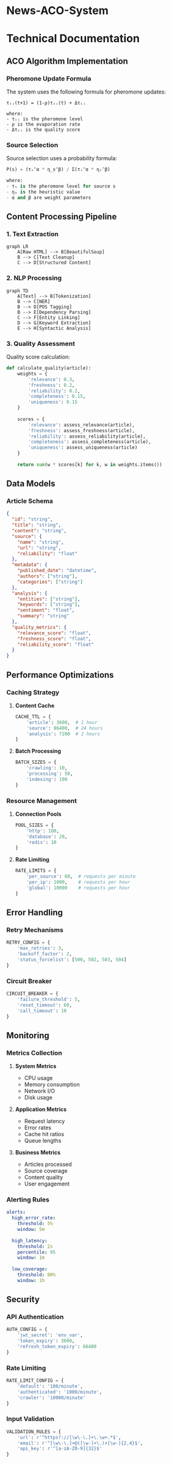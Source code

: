 # News-ACO-System 
# Technical Documentation

## ACO Algorithm Implementation

### Pheromone Update Formula

The system uses the following formula for pheromone updates:

```
τᵢⱼ(t+1) = (1-ρ)τᵢⱼ(t) + Δτᵢⱼ

where:
- τᵢⱼ is the pheromone level
- ρ is the evaporation rate
- Δτᵢⱼ is the quality score
```

### Source Selection

Source selection uses a probability formula:

```python
P(s) = (τₛ^α * η_s^β) / Σ(τᵢ^α * ηᵢ^β)

where:
- τₛ is the pheromone level for source s
- ηₛ is the heuristic value
- α and β are weight parameters
```

## Content Processing Pipeline

### 1. Text Extraction
```mermaid
graph LR
    A[Raw HTML] --> B[BeautifulSoup]
    B --> C[Text Cleanup]
    C --> D[Structured Content]
```

### 2. NLP Processing
```mermaid
graph TD
    A[Text] --> B[Tokenization]
    B --> C[NER]
    B --> D[POS Tagging]
    B --> E[Dependency Parsing]
    C --> F[Entity Linking]
    D --> G[Keyword Extraction]
    E --> H[Syntactic Analysis]
```

### 3. Quality Assessment

Quality score calculation:

```python
def calculate_quality(article):
    weights = {
        'relevance': 0.3,
        'freshness': 0.2,
        'reliability': 0.2,
        'completeness': 0.15,
        'uniqueness': 0.15
    }
    
    scores = {
        'relevance': assess_relevance(article),
        'freshness': assess_freshness(article),
        'reliability': assess_reliability(article),
        'completeness': assess_completeness(article),
        'uniqueness': assess_uniqueness(article)
    }
    
    return sum(w * scores[k] for k, w in weights.items())
```

## Data Models

### Article Schema
```json
{
  "id": "string",
  "title": "string",
  "content": "string",
  "source": {
    "name": "string",
    "url": "string",
    "reliability": "float"
  },
  "metadata": {
    "published_date": "datetime",
    "authors": ["string"],
    "categories": ["string"]
  },
  "analysis": {
    "entities": ["string"],
    "keywords": ["string"],
    "sentiment": "float",
    "summary": "string"
  },
  "quality_metrics": {
    "relevance_score": "float",
    "freshness_score": "float",
    "reliability_score": "float"
  }
}
```

## Performance Optimizations

### Caching Strategy
1. **Content Cache**
   ```python
   CACHE_TTL = {
       'article': 3600,  # 1 hour
       'source': 86400,  # 24 hours
       'analysis': 7200  # 2 hours
   }
   ```

2. **Batch Processing**
   ```python
   BATCH_SIZES = {
       'crawling': 10,
       'processing': 50,
       'indexing': 100
   }
   ```

### Resource Management
1. **Connection Pools**
   ```python
   POOL_SIZES = {
       'http': 100,
       'database': 20,
       'redis': 10
   }
   ```

2. **Rate Limiting**
   ```python
   RATE_LIMITS = {
       'per_source': 60,  # requests per minute
       'per_ip': 1000,    # requests per hour
       'global': 10000    # requests per hour
   }
   ```

## Error Handling

### Retry Mechanisms
```python
RETRY_CONFIG = {
    'max_retries': 3,
    'backoff_factor': 2,
    'status_forcelist': [500, 502, 503, 504]
}
```

### Circuit Breaker
```python
CIRCUIT_BREAKER = {
    'failure_threshold': 5,
    'reset_timeout': 60,
    'call_timeout': 10
}
```

## Monitoring

### Metrics Collection
1. **System Metrics**
   - CPU usage
   - Memory consumption
   - Network I/O
   - Disk usage

2. **Application Metrics**
   - Request latency
   - Error rates
   - Cache hit ratios
   - Queue lengths

3. **Business Metrics**
   - Articles processed
   - Source coverage
   - Content quality
   - User engagement

### Alerting Rules
```yaml
alerts:
  high_error_rate:
    threshold: 5%
    window: 5m
    
  high_latency:
    threshold: 2s
    percentile: 95
    window: 1m
    
  low_coverage:
    threshold: 80%
    window: 1h
```

## Security

### API Authentication
```python
AUTH_CONFIG = {
    'jwt_secret': 'env_var',
    'token_expiry': 3600,
    'refresh_token_expiry': 86400
}
```

### Rate Limiting
```python
RATE_LIMIT_CONFIG = {
    'default': '100/minute',
    'authenticated': '1000/minute',
    'crawler': '10000/minute'
}
```

### Input Validation
```python
VALIDATION_RULES = {
    'url': r'^https?://[\w\-\.]+\.\w+.*$',
    'email': r'^[\w\-\.]+@([\w-]+\.)+[\w-]{2,4}$',
    'api_key': r'^[a-zA-Z0-9]{32}$'
}
```